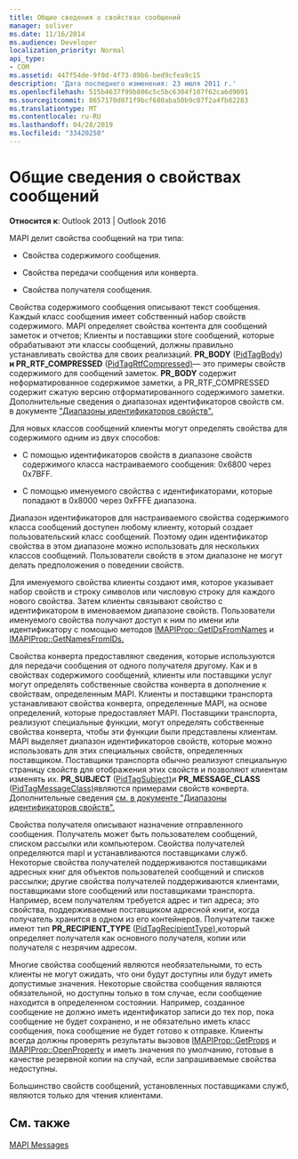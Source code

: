 ```yaml
---
title: Общие сведения о свойствах сообщений
manager: soliver
ms.date: 11/16/2014
ms.audience: Developer
localization_priority: Normal
api_type:
- COM
ms.assetid: 447f54de-9f0d-4f73-89b6-bed9cfea9c15
description: 'Дата последнего изменения: 23 июля 2011 г.'
ms.openlocfilehash: 515b4637f99b806c5c5bc6304f107f62ca6d9091
ms.sourcegitcommit: 8657170d071f9bcf680aba50b9c07f2a4fb82283
ms.translationtype: MT
ms.contentlocale: ru-RU
ms.lasthandoff: 04/28/2019
ms.locfileid: "33420250"
---
```

# <a name="message-properties-overview"></a>Общие сведения о свойствах сообщений

  
  
**Относится к**: Outlook 2013 | Outlook 2016 
  
MAPI делит свойства сообщений на три типа:
  
- Свойства содержимого сообщения.
    
- Свойства передачи сообщения или конверта.
    
- Свойства получателя сообщения.
    
Свойства содержимого сообщения описывают текст сообщения. Каждый класс сообщения имеет собственный набор свойств содержимого. MAPI определяет свойства контента для сообщений заметок и отчетов; Клиенты и поставщики store сообщений, которые обрабатывают эти классы сообщений, должны правильно устанавливать свойства для своих реализаций. **PR_BODY** ([PidTagBody](pidtagbody-canonical-property.md)) **и PR_RTF_COMPRESSED** ([PidTagRtfCompressed)](pidtagrtfcompressed-canonical-property.md)— это примеры свойств содержимого для сообщений заметок. **PR_BODY** содержит неформатированное содержимое заметки, а  PR_RTF_COMPRESSED содержит сжатую версию отформатированного содержимого заметки. Дополнительные сведения о диапазонах идентификаторов свойств см. в документе ["Диапазоны идентификаторов свойств".](property-identifier-ranges.md)
  
Для новых классов сообщений клиенты могут определять свойства для содержимого одним из двух способов:
  
- С помощью идентификаторов свойств в диапазоне свойств содержимого класса настраиваемого сообщения: 0x6800 через 0x7BFF.
    
- С помощью именуемого свойства с идентификаторами, которые попадают в 0x8000 через 0xFFFE диапазона.
    
Диапазон идентификаторов для настраиваемого свойства содержимого класса сообщений доступен любому клиенту, который создает пользовательский класс сообщений. Поэтому один идентификатор свойства в этом диапазоне можно использовать для нескольких классов сообщений. Пользователи свойств в этом диапазоне не могут делать предположения о поведении свойств. 
  
Для именуемого свойства клиенты создают имя, которое указывает набор свойств и строку символов или числовую строку для каждого нового свойства. Затем клиенты связывают свойство с идентификатором в именоваемом диапазоне свойств. Пользователи именуемого свойства получают доступ к ним по имени или идентификатору с помощью методов [IMAPIProp::GetIDsFromNames](imapiprop-getidsfromnames.md) и [IMAPIProp::GetNamesFromIDs.](imapiprop-getnamesfromids.md) 
  
Свойства конверта предоставляют сведения, которые используются для передачи сообщения от одного получателя другому. Как и в свойствах содержимого сообщений, клиенты или поставщики услуг могут определять собственные свойства конверта в дополнение к свойствам, определенным MAPI. Клиенты и поставщики транспорта устанавливают свойства конверта, определенные MAPI, на основе определений, которые предоставляет MAPI. Поставщики транспорта, реализуют специальные функции, могут определять собственные свойства конверта, чтобы эти функции были представлены клиентам. MAPI выделяет диапазон идентификаторов свойств, которые можно использовать для этих специальных свойств, определенных поставщиком. Поставщики транспорта обычно реализуют специальную страницу свойств для отображения этих свойств и позволяют клиентам изменять их. **PR_SUBJECT** ([PidTagSubject)](pidtagsubject-canonical-property.md)и **PR_MESSAGE_CLASS** ([PidTagMessageClass)](pidtagmessageclass-canonical-property.md)являются примерами свойств конверта. Дополнительные сведения [см. в документе "Диапазоны идентификаторов свойств".](property-identifier-ranges.md)
  
Свойства получателя описывают назначение отправленного сообщения. Получатель может быть пользователем сообщений, списком рассылки или компьютером. Свойства получателей определяются mapI и устанавливаются поставщиками служб. Некоторые свойства получателей поддерживаются поставщиками адресных книг для объектов пользователей сообщений и списков рассылки; другие свойства получателей поддерживаются клиентами, поставщиками store сообщений или поставщиками транспорта. Например, всем получателям требуется адрес и тип адреса; это свойства, поддерживаемые поставщиком адресной книги, когда получатель хранится в одном из его контейнеров. Получатели также имеют тип **PR_RECIPIENT_TYPE** ([PidTagRecipientType),](pidtagrecipienttype-canonical-property.md)который определяет получателя как основного получателя, копии или получателя с незрячим адресом.
  
Многие свойства сообщений являются необязательными, то есть клиенты не могут ожидать, что они будут доступны или будут иметь допустимые значения. Некоторые свойства сообщения являются обязательной, но доступны только в том случае, если сообщение находится в определенном состоянии. Например, созданное сообщение не должно иметь идентификатор записи до тех пор, пока сообщение не будет сохранено, и не обязательно иметь класс сообщения, пока сообщение не будет готово к отправке. Клиенты всегда должны проверять результаты вызовов [IMAPIProp::GetProps](imapiprop-getprops.md) и [IMAPIProp::OpenProperty](imapiprop-openproperty.md) и иметь значения по умолчанию, готовые в качестве резервной копии на случай, если запрашиваемые свойства недоступны. 
  
Большинство свойств сообщений, установленных поставщиками служб, являются только для чтения клиентами. 
  
## <a name="see-also"></a>См. также



[MAPI Messages](mapi-messages.md)


